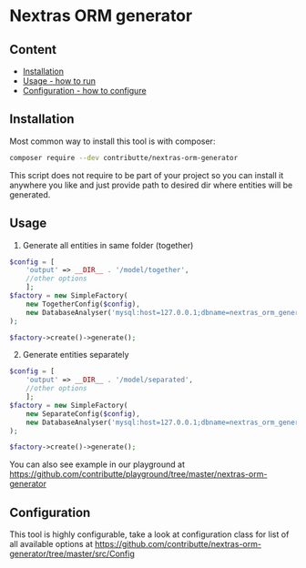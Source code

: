 # Nextras ORM generator

## Content
- [Installation](https://github.com/contributte/nextras-orm-generator/blob/master/.docs/README.md#usage)
- [Usage - how to run](https://github.com/contributte/nextras-orm-generator/blob/master/.docs/README.md#usage)
- [Configuration - how to configure](https://github.com/contributte/nextras-orm-generator/blob/master/.docs/README.md#configuration)

## Installation

Most common way to install this tool is with composer:

```bash
composer require --dev contributte/nextras-orm-generator
```

This script does not require to be part of your project so you can install it anywhere you like and just provide path to desired dir where entities will be generated.


## Usage

1) Generate all entities in same folder (together)

```php
$config = [
	'output' => __DIR__ . '/model/together',
	//other options
	];
$factory = new SimpleFactory(
	new TogetherConfig($config),
	new DatabaseAnalyser('mysql:host=127.0.0.1;dbname=nextras_orm_generator', 'root')
);

$factory->create()->generate();
```

2. Generate entities separately

```php
$config = [
	'output' => __DIR__ . '/model/separated',
	//other options
	];
$factory = new SimpleFactory(
	new SeparateConfig($config),
	new DatabaseAnalyser('mysql:host=127.0.0.1;dbname=nextras_orm_generator', 'root')
);

$factory->create()->generate();
```

You can also see example in our playground at https://github.com/contributte/playground/tree/master/nextras-orm-generator

## Configuration

This tool is highly configurable, take a look at configuration class for list of all available options at https://github.com/contributte/nextras-orm-generator/tree/master/src/Config
